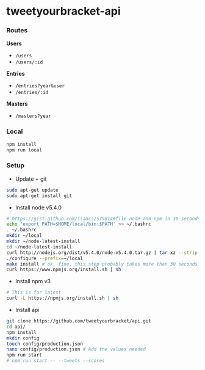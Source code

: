 tweetyourbracket-api
=================

### Routes

**Users**
- `/users`
- `/users/:id`

**Entries**
- `/entries?year&user`
- `/entries/:id`

**Masters**
- `/masters?year`


### Local

```sh
npm install
npm run local
```


### Setup
- Update + git
```sh
sudo apt-get update
sudo apt-get install git
```

- Install node v5.4.0

```sh
# https://gist.github.com/isaacs/579814#file-node-and-npm-in-30-seconds-sh
echo 'export PATH=$HOME/local/bin:$PATH' >> ~/.bashrc
. ~/.bashrc
mkdir ~/local
mkdir ~/node-latest-install
cd ~/node-latest-install
curl http://nodejs.org/dist/v5.4.0/node-v5.4.0.tar.gz | tar xz --strip-components=1
./configure --prefix=~/local
make install # ok, fine, this step probably takes more than 30 seconds...
curl https://www.npmjs.org/install.sh | sh
```

- Install npm v3
```sh
# This is for latest
curl -L https://npmjs.org/install.sh | sh
```

- Install api
```sh
git clone https://github.com/tweetyourbracket/api.git
cd api/
npm install
mkdir config
touch config/production.json
nano config/production.json # Add the values needed
npm run start
# npm run start -- --tweets --scores
```
